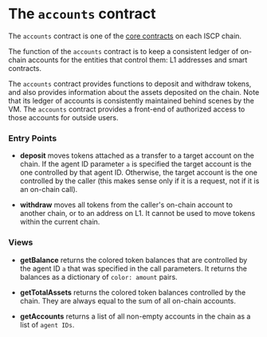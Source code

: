 # The `accounts` contract

The `accounts` contract is one of the [core contracts](coresc.md) on each ISCP
chain.

The function of the `accounts` contract is to keep a consistent ledger of
on-chain accounts for the entities that control them: L1 addresses and smart
contracts.

The `accounts` contract provides functions to deposit and withdraw tokens, and
also provides information about the assets deposited on the chain. Note that its
ledger of accounts is consistently maintained behind scenes by the VM.
The `accounts` contract provides a front-end of authorized access to those
accounts for outside users.

### Entry Points

* **deposit** moves tokens attached as a transfer to a target account on the
  chain. If the agent ID parameter `a` is specified the target account is the
  one controlled by that agent ID. Otherwise, the target account is the one
  controlled by the caller (this makes sense only if it is a request, not if it
  is an on-chain call).

* **withdraw** moves all tokens from the caller's on-chain account to another
  chain, or to an address on L1. It cannot be used to move tokens within the
  current chain.

### Views

* **getBalance** returns the colored token balances that are controlled by the
  agent ID `a` that was specified in the call parameters. It returns the
  balances as a dictionary of `color: amount` pairs.

* **getTotalAssets** returns the colored token balances controlled by the 
  chain. They are always equal to the sum of all on-chain accounts.

* **getAccounts** returns a list of all non-empty accounts in the chain as a 
  list of `agent IDs`.  

